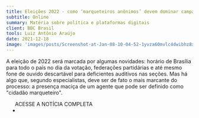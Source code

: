 ```yaml
---
title: Eleições 2022 - como ‘marqueteiros anônimos’ devem dominar campanha e desafiar controle de fake news
subtitle: Online
summary: Matéria sobre política e plataformas digitais
client: BBC Brasil
tools: Luiz Antônio Araújo
date: 2021-12-18
image: 'images/posts/Screenshot-at-Jan-08-10-04-52-1yvza60mvlc4dwibhz8xvxu9mhy5u42duqps6acn9g10.png'
---
```


A eleição de 2022 será marcada por algumas novidades: horário de Brasília para todo o país no dia da votação, federações partidárias e até mesmo fone de ouvido descartável para deficientes auditivos nas seções. Mas há algo que, segundo especialistas, deve ser de fato o mais marcante do processo: a presença maciça de um agente que pode ser definido como "cidadão marqueteiro".

<div class="post__share"><ul class="share__list list-reset">ACESSE A NOTÍCIA COMPLETA<li class="share__item" style="margin-left: 10px"><a class="share__link share__facebook" style="background: #fa5657" href="https://www.bbc.com/portuguese/brasil-59640270" 
onclick=window.open(this.href, 'pop-up', 'left=20,top=20,width=500,height=500,toolbar=1,resizable=0'); return false;" title="Link" rel="nofollow"><i class="fa-solid fa-link"></i></a></li></ul></div>
<!-- <div class="gallery-box"><div class="gallery"><img src="/clipping/images/example-1.jpg" loading="lazy" alt="Project"><img src="/clipping/images/example-2.jpg" loading="lazy" alt="Project"></div><em>Gallery / <a href="https://www.freepik.com/" target="_blank">Freepic</a></em></div> -->
